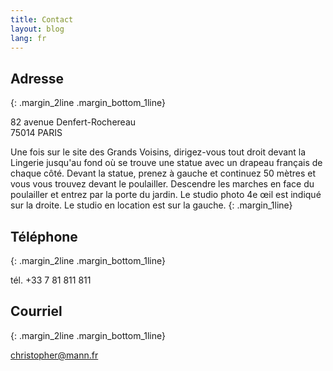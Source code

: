 ```yaml
---
title: Contact
layout: blog
lang: fr
---
```


## Adresse
{: .margin_2line .margin_bottom_1line}

82 avenue Denfert-Rochereau  
75014 PARIS

Une fois sur le site des Grands Voisins, dirigez-vous tout droit devant la Lingerie jusqu'au fond où se trouve une statue avec un drapeau français de chaque côté. Devant la statue, prenez à gauche et continuez 50 mètres et vous vous trouvez devant le poulailler. Descendre les marches en face du poulailler et entrez par la porte du jardin. Le studio photo 4e œil est indiqué sur la droite. Le studio en location est sur la gauche.
{: .margin_1line}

## Téléphone
{: .margin_2line .margin_bottom_1line}

tél. +33 7 81 811 811

## Courriel
{: .margin_2line .margin_bottom_1line}

[christopher@mann.fr](mailto:christopher@mann.fr)